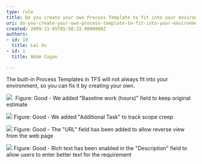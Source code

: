 ```yaml
---
type: rule
title: Do you create your own Process Template to fit into your environment?
uri: do-you-create-your-own-process-template-to-fit-into-your-environment
created: 2009-11-05T05:58:22.0000000Z
authors:
- id: 10
  title: Lei Xu
- id: 1
  title: Adam Cogan

---
```


 The built-in Process Templates in TFS will not always fit into your environment, so you can fix it by creating your own. 

![](/Management/RulestoBetterWorkItems/PublishingImages/SSWAgile-Baseline-1.jpg) 
Figure: Good - We added "Baseline work (hours)" field to keep original estimate

![](/Management/RulestoBetterWorkItems/PublishingImages/SSWAgile-Additional.jpg)
Figure: Good - We added "Additional Task" to track scope creep

![](/Management/RulestoBetterWorkItems/PublishingImages/SSWAgile-URL.jpg)
Figure: Good - The "URL" field has been added to allow reverse view from the web page

![](/Management/RulestoBetterWorkItems/PublishingImages/SSWAgile-RichText.jpg)
Figure: Good - Rich text has been enabled in the "Description" field to allow users to enter better text for the requirement






